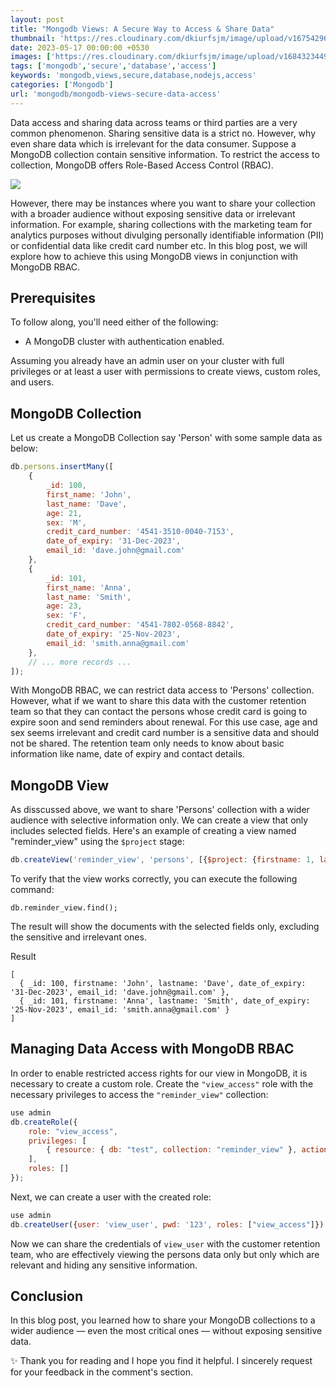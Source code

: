 ```yaml
---
layout: post
title: "Mongodb Views: A Secure Way to Access & Share Data"
thumbnail: 'https://res.cloudinary.com/dkiurfsjm/image/upload/v1675429691/MongoDB_jeatlj.jpg'
date: 2023-05-17 00:00:00 +0530
images: ['https://res.cloudinary.com/dkiurfsjm/image/upload/v1684323449/mongodb_views_ymdkdr.jpg']
tags: ['mongodb','secure','database','access']
keywords: 'mongodb,views,secure,database,nodejs,access'
categories: ['Mongodb']
url: 'mongodb/mongodb-views-secure-data-access'
---
```


Data access and sharing data across teams or third parties are a very common phenomenon. Sharing sensitive data is a strict no. However, why even share data which is irrelevant for the data consumer. Suppose a MongoDB collection contain sensitive information. To restrict the access to collection, MongoDB offers Role-Based Access Control (RBAC).

![](https://res.cloudinary.com/dkiurfsjm/image/upload/v1684323449/mongodb_views_ymdkdr.jpg)

However, there may be instances where you want to share your collection with a broader audience without exposing sensitive data or irrelevant information. For example, sharing collections with the marketing team for analytics purposes without divulging personally identifiable information (PII) or confidential data like credit card number etc. In this blog post, we will explore how to achieve this using MongoDB views in conjunction with MongoDB RBAC.

## Prerequisites

To follow along, you'll need either of the following:

- A MongoDB cluster with authentication enabled.

Assuming you already have an admin user on your cluster with full privileges or at least a user with permissions to create views, custom roles, and users.


## MongoDB Collection

Let us create a MongoDB Collection say 'Person' with some sample data as below:

```javascript
db.persons.insertMany([
    {
        _id: 100,
        first_name: 'John',
        last_name: 'Dave',
        age: 21,
        sex: 'M',
        credit_card_number: '4541-3510-0040-7153',
        date_of_expiry: '31-Dec-2023',
        email_id: 'dave.john@gmail.com'
    },
    {
        _id: 101,
        first_name: 'Anna',
        last_name: 'Smith',
        age: 23,
        sex: 'F',
        credit_card_number: '4541-7802-0568-8842',
        date_of_expiry: '25-Nov-2023',
        email_id: 'smith.anna@gmail.com'
    },
    // ... more records ...
]);
```

With MongoDB RBAC, we can restrict data access to 'Persons' collection. However, what if we want to share this data with the customer retention team so that they can contact the persons whose credit card is going to expire soon and send reminders about renewal. For this use case, age and sex seems irrelevant and credit card number is a sensitive data and should not be shared. The retention team only needs to know about basic information like name, date of expiry and contact details.

## MongoDB View

As disscussed above, we want to share 'Persons' collection with a wider audience with selective information only. We can create a view that only includes selected fields. Here's an example of creating a view named "reminder_view" using the `$project` stage:

```javascript
db.createView('reminder_view', 'persons', [{$project: {firstname: 1, lastname: 1, date_of_expiry: 1, email_id: 1}}]);
```

To verify that the view works correctly, you can execute the following command:

```
db.reminder_view.find();
```

The result will show the documents with the selected fields only, excluding the sensitive and irrelevant ones.

Result

```
[
  { _id: 100, firstname: 'John', lastname: 'Dave', date_of_expiry: '31-Dec-2023', email_id: 'dave.john@gmail.com' },
  { _id: 101, firstname: 'Anna', lastname: 'Smith', date_of_expiry: '25-Nov-2023', email_id: 'smith.anna@gmail.com' }
]
```

## Managing Data Access with MongoDB RBAC

In order to enable restricted access rights for our view in MongoDB, it is necessary to create a custom role. Create the `"view_access"` role with the necessary privileges to access the `"reminder_view"` collection:

```javascript
use admin
db.createRole({
    role: "view_access",
    privileges: [
        { resource: { db: "test", collection: "reminder_view" }, actions: ["find"] }
    ],
    roles: []
});
```

Next, we can create a user with the created role:

```javascript
use admin
db.createUser({user: 'view_user', pwd: '123', roles: ["view_access"]})
```

Now we can share the credentials of `view_user` with the customer retention team, who are effectively viewing the persons data only but only which are relevant and hiding any sensitive information.

## Conclusion

In this blog post, you learned how to share your MongoDB collections to a wider audience — even the most critical ones — without exposing sensitive data.

✨ Thank you for reading and I hope you find it helpful. I sincerely request for your feedback in the comment's section.
